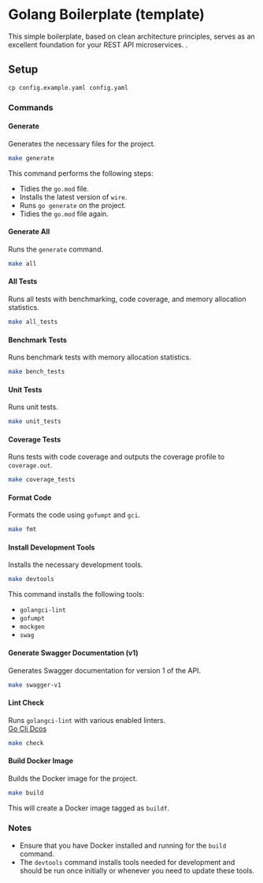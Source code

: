 # Golang Boilerplate (template)
This simple boilerplate, based on clean architecture principles, serves as an excellent foundation for your REST API microservices.
.
## Setup 
```
cp config.example.yaml config.yaml 
```
### Commands

#### Generate

Generates the necessary files for the project.

```sh
make generate
```

This command performs the following steps:
- Tidies the `go.mod` file.
- Installs the latest version of `wire`.
- Runs `go generate` on the project.
- Tidies the `go.mod` file again.

#### Generate All

Runs the `generate` command.

```sh
make all
```

#### All Tests

Runs all tests with benchmarking, code coverage, and memory allocation statistics.

```sh
make all_tests
```

#### Benchmark Tests

Runs benchmark tests with memory allocation statistics.

```sh
make bench_tests
```

#### Unit Tests

Runs unit tests.

```sh
make unit_tests
```

#### Coverage Tests

Runs tests with code coverage and outputs the coverage profile to `coverage.out`.

```sh
make coverage_tests
```

#### Format Code

Formats the code using `gofumpt` and `gci`.

```sh
make fmt
```

#### Install Development Tools

Installs the necessary development tools.

```sh
make devtools
```

This command installs the following tools:
- `golangci-lint`
- `gofumpt`
- `mockgen`
- `swag`

#### Generate Swagger Documentation (v1)

Generates Swagger documentation for version 1 of the API.

```sh
make swagger-v1
```

#### Lint Check

Runs `golangci-lint` with various enabled linters.
<br>
[Go Cli Dcos](https://golangci-lint.run)

```sh
make check
```

#### Build Docker Image

Builds the Docker image for the project.

```sh
make build
```

This will create a Docker image tagged as `buildf`.

### Notes

- Ensure that you have Docker installed and running for the `build` command.
- The `devtools` command installs tools needed for development and should be run once initially or whenever you need to update these tools.
